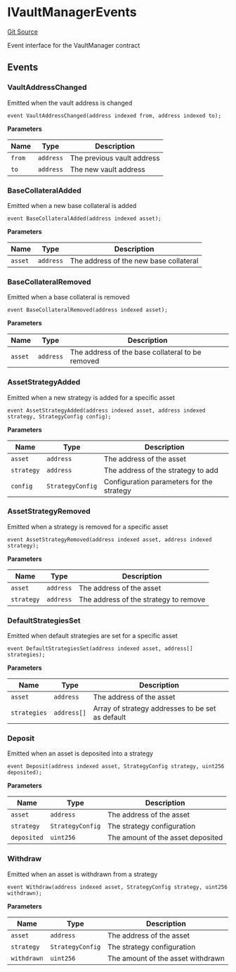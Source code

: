 # IVaultManagerEvents
[Git Source](https://github.com/Level-Money/contracts/blob/dc473999128bb60d87e479b557f6971af65ff8db/src/v2/interfaces/level/IVaultManager.sol)

Event interface for the VaultManager contract


## Events
### VaultAddressChanged
Emitted when the vault address is changed


```solidity
event VaultAddressChanged(address indexed from, address indexed to);
```

**Parameters**

|Name|Type|Description|
|----|----|-----------|
|`from`|`address`|The previous vault address|
|`to`|`address`|The new vault address|

### BaseCollateralAdded
Emitted when a new base collateral is added


```solidity
event BaseCollateralAdded(address indexed asset);
```

**Parameters**

|Name|Type|Description|
|----|----|-----------|
|`asset`|`address`|The address of the new base collateral|

### BaseCollateralRemoved
Emitted when a base collateral is removed


```solidity
event BaseCollateralRemoved(address indexed asset);
```

**Parameters**

|Name|Type|Description|
|----|----|-----------|
|`asset`|`address`|The address of the base collateral to be removed|

### AssetStrategyAdded
Emitted when a new strategy is added for a specific asset


```solidity
event AssetStrategyAdded(address indexed asset, address indexed strategy, StrategyConfig config);
```

**Parameters**

|Name|Type|Description|
|----|----|-----------|
|`asset`|`address`|The address of the asset|
|`strategy`|`address`|The address of the strategy to add|
|`config`|`StrategyConfig`|Configuration parameters for the strategy|

### AssetStrategyRemoved
Emitted when a strategy is removed for a specific asset


```solidity
event AssetStrategyRemoved(address indexed asset, address indexed strategy);
```

**Parameters**

|Name|Type|Description|
|----|----|-----------|
|`asset`|`address`|The address of the asset|
|`strategy`|`address`|The address of the strategy to remove|

### DefaultStrategiesSet
Emitted when default strategies are set for a specific asset


```solidity
event DefaultStrategiesSet(address indexed asset, address[] strategies);
```

**Parameters**

|Name|Type|Description|
|----|----|-----------|
|`asset`|`address`|The address of the asset|
|`strategies`|`address[]`|Array of strategy addresses to be set as default|

### Deposit
Emitted when an asset is deposited into a strategy


```solidity
event Deposit(address indexed asset, StrategyConfig strategy, uint256 deposited);
```

**Parameters**

|Name|Type|Description|
|----|----|-----------|
|`asset`|`address`|The address of the asset|
|`strategy`|`StrategyConfig`|The strategy configuration|
|`deposited`|`uint256`|The amount of the asset deposited|

### Withdraw
Emitted when an asset is withdrawn from a strategy


```solidity
event Withdraw(address indexed asset, StrategyConfig strategy, uint256 withdrawn);
```

**Parameters**

|Name|Type|Description|
|----|----|-----------|
|`asset`|`address`|The address of the asset|
|`strategy`|`StrategyConfig`|The strategy configuration|
|`withdrawn`|`uint256`|The amount of the asset withdrawn|

